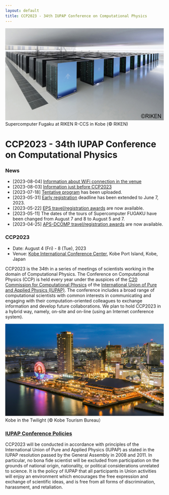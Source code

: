 ```yaml
---
layout: default
title: CCP2023 - 34th IUPAP Conference on Computational Physics
---
```


<img src="assets/images/fugaku.jpg"/>
Supercomputer Fugaku at RIKEN R-CCS in Kobe (© RIKEN)

# CCP2023 - 34th IUPAP Conference on Computational Physics

### News

* [2023-08-04] [Information about WiFi connection in the venue](information-20230804.html)
* [2023-08-03] [Information just before CCP2023](information-20230803.html)
* [2023-07-18] [Tentative program](program.html#program-1) has been uploaded.
* [2023-05-31] [Early registration](registration.html) deadline has been extended to June 7, 2023.
* [2023-05-22] [EPS travel/registration awards](registration.html#eps-travelregistration-awards-for-early-career-participants) are now available.
* [2023-05-11] The dates of the tours of Supercomputer FUGAKU have been changed from August 7 and 8 to August 5 and 7.
* [2023-04-25] [APS-DCOMP travel/registration awards](registration.html#aps-dcomp-travelregistration-awards-for-early-career-participants) are now available.

### CCP2023

* Date: August 4 (Fri) - 8 (Tue), 2023
* Venue: [Kobe International Conference Center](https://kobe-cc.jp/en/visitors/), Kobe Port Island, Kobe, Japan

CCP2023 is the 34th in a series of meetings of scientists working in the domain of Computational Physics. The Conference on Computational Physics (CCP) is held every year under the auspices of the [C20 Commission for Computational Physics](https://iupap.org/who-we-are/internal-organization/commissions/c20-computational-physics/) of the [International Union of Pure and Applied Physics (IUPAP)](assets/images/iupap100.pdf). The conference includes a broad range of computational scientists with common interests in communicating and engaging with their computation-oriented colleagues to exchange information and develop future collaborations. We plan to hold CCP2023 in a hybrid way, namely, on-site and on-line (using an Internet conference system).

<img src="assets/images/twilight.jpg"/>
Kobe in the Twilight (©︎ Kobe Tourism Bureau）

### [IUPAP Conference Policies](https://iupap.org/conferences/conference-policies/)

CCP2023 will be conducted in accordance with principles of
the International Union of Pure and Applied Physics (IUPAP)
as stated in the IUPAP resolution passed by the General Assembly in 2008 and 2011. In particular, no bona fide scientist will be excluded from participation on the grounds of national origin, nationality, or political considerations unrelated to science. It is the policy of IUPAP that all participants in Union activities will enjoy an environment which encourages the free expression and exchange of scientific ideas, and is free from all forms of discrimination, harassment, and retaliation.
